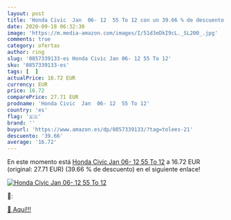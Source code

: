```yaml
---
layout: post
title: 'Honda Civic  Jan  06- 12  55 To 12 con un 39.66 % de descuento'
date: 2020-09-18 06:32:30
image: 'https://m.media-amazon.com/images/I/51d3eDkI9cL._SL200_.jpg'
comments: true
category: ofertas
author: ring
slug: '0857339133-es Honda Civic Jan 06- 12 55 To 12'
sku: '0857339133-es'
tags: [  ]
actualPrice: 16.72 EUR
currency: EUR
price: 16.72
comparePrice: 27.71 EUR
prodname: 'Honda Civic  Jan  06- 12  55 To 12'
country: 'es'
flag: '🇪🇸'
brand: ''
buyurl: 'https://www.amazon.es/dp/0857339133/?tag=tolees-21'
descuento: '39.66'
average: '16.72'
---
```


En este momento está [Honda Civic  Jan  06- 12  55 To 12](https://www.amazon.es/dp/0857339133/?tag=tolees-21) a 16.72 EUR (original: 27.71 EUR) (39.66 %  de descuento) en el siguiente enlace!

[![Honda Civic  Jan  06- 12  55 To 12](https://m.media-amazon.com/images/I/51d3eDkI9cL._SL200_.jpg)](https://www.amazon.es/dp/0857339133/?tag=tolees-21)

🔎:


[🛒 Aquí!!!](https://www.amazon.es/dp/0857339133/?tag=tolees-21)
